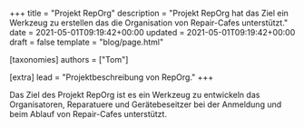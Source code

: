 +++
title = "Projekt RepOrg"
description = "Projekt RepOrg hat das Ziel ein Werkzeug zu erstellen das die Organisation von Repair-Cafes unterstützt."
date = 2021-05-01T09:19:42+00:00
updated = 2021-05-01T09:19:42+00:00
draft = false
template = "blog/page.html"

[taxonomies]
authors = ["Tom"]

[extra]
lead = "Projektbeschreibung von RepOrg."
+++

Das Ziel des Projekt RepOrg ist es ein Werkzeug zu entwickeln das Organisatoren, Reparatuere und Gerätebeseitzer bei der Anmeldung und beim Ablauf von Repair-Cafes unterstützt.